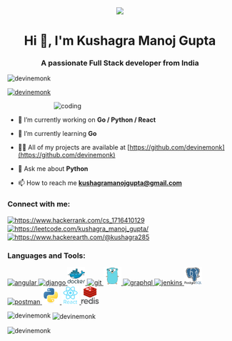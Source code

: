 

<div align='center'>
  <img src="https://capsule-render.vercel.app/api?type=waving&height=200&text=Kushagra%20Git&fontAlign=75&fontAlignY=40&color=gradient" height="300"/>
</div>
<h1 align="center">Hi 👋, I'm Kushagra Manoj Gupta</h1>
<h3 align="center">A passionate Full Stack developer from India</h3>

<p align="left"> <img src="https://komarev.com/ghpvc/?username=devinemonk&label=Profile%20views&color=0e75b6&style=flat" alt="devinemonk" /> </p>

<p align="left"> <a href="https://github.com/ryo-ma/github-profile-trophy"><img src="https://github-profile-trophy.vercel.app/?username=devinemonk" alt="devinemonk" /></a> </p>
<img align="right"  width = "400" src = "https://cdn.dribbble.com/users/1162077/screenshots/3848914/programmer.gif" alt ="coding" />
<p align="left"> <a href="https://twitter.com/" target="blank"><img src="https://img.shields.io/twitter/follow/?logo=twitter&style=for-the-badge" alt="" /></a> </p>

- 🔭 I’m currently working on **Go / Python / React**

- 🌱 I’m currently learning **Go**

- 👨‍💻 All of my projects are available at [https://github.com/devinemonk](https://github.com/devinemonk)

- 💬 Ask me about **Python**

- 📫 How to reach me **kushagramanojgupta@gmail.com**

<h3 align="left">Connect with me:</h3>
<p align="left">
<a href="https://www.hackerrank.com/https://www.hackerrank.com/cs_1716410129" target="blank"><img align="center" src="https://raw.githubusercontent.com/rahuldkjain/github-profile-readme-generator/master/src/images/icons/Social/hackerrank.svg" alt="https://www.hackerrank.com/cs_1716410129" height="30" width="40" /></a>
<a href="https://www.leetcode.com/https://leetcode.com/kushagra_manoj_gupta/" target="blank"><img align="center" src="https://raw.githubusercontent.com/rahuldkjain/github-profile-readme-generator/master/src/images/icons/Social/leet-code.svg" alt="https://leetcode.com/kushagra_manoj_gupta/" height="30" width="40" /></a>
<a href="https://www.hackerearth.com/https://www.hackerearth.com/@kushagra285" target="blank"><img align="center" src="https://raw.githubusercontent.com/rahuldkjain/github-profile-readme-generator/master/src/images/icons/Social/hackerearth.svg" alt="https://www.hackerearth.com/@kushagra285" height="30" width="40" /></a>
</p>

<h3 align="left">Languages and Tools:</h3>
<p align="left"> <a href="https://angular.io" target="_blank" rel="noreferrer"> <img src="https://angular.io/assets/images/logos/angular/angular.svg" alt="angular" width="40" height="40"/> </a> <a href="https://www.djangoproject.com/" target="_blank" rel="noreferrer"> <img src="https://cdn.worldvectorlogo.com/logos/django.svg" alt="django" width="40" height="40"/> </a> <a href="https://www.docker.com/" target="_blank" rel="noreferrer"> <img src="https://raw.githubusercontent.com/devicons/devicon/master/icons/docker/docker-original-wordmark.svg" alt="docker" width="40" height="40"/> </a> <a href="https://git-scm.com/" target="_blank" rel="noreferrer"> <img src="https://www.vectorlogo.zone/logos/git-scm/git-scm-icon.svg" alt="git" width="40" height="40"/> </a> <a href="https://golang.org" target="_blank" rel="noreferrer"> <img src="https://raw.githubusercontent.com/devicons/devicon/master/icons/go/go-original.svg" alt="go" width="40" height="40"/> </a> <a href="https://graphql.org" target="_blank" rel="noreferrer"> <img src="https://www.vectorlogo.zone/logos/graphql/graphql-icon.svg" alt="graphql" width="40" height="40"/> </a> <a href="https://www.jenkins.io" target="_blank" rel="noreferrer"> <img src="https://www.vectorlogo.zone/logos/jenkins/jenkins-icon.svg" alt="jenkins" width="40" height="40"/> </a> <a href="https://www.postgresql.org" target="_blank" rel="noreferrer"> <img src="https://raw.githubusercontent.com/devicons/devicon/master/icons/postgresql/postgresql-original-wordmark.svg" alt="postgresql" width="40" height="40"/> </a> <a href="https://postman.com" target="_blank" rel="noreferrer"> <img src="https://www.vectorlogo.zone/logos/getpostman/getpostman-icon.svg" alt="postman" width="40" height="40"/> </a> <a href="https://www.python.org" target="_blank" rel="noreferrer"> <img src="https://raw.githubusercontent.com/devicons/devicon/master/icons/python/python-original.svg" alt="python" width="40" height="40"/> </a> <a href="https://reactjs.org/" target="_blank" rel="noreferrer"> <img src="https://raw.githubusercontent.com/devicons/devicon/master/icons/react/react-original-wordmark.svg" alt="react" width="40" height="40"/> </a> <a href="https://redis.io" target="_blank" rel="noreferrer"> <img src="https://raw.githubusercontent.com/devicons/devicon/master/icons/redis/redis-original-wordmark.svg" alt="redis" width="40" height="40"/> </a> </p>

<p><img align="left" src="https://github-readme-stats.vercel.app/api/top-langs?username=devinemonk&show_icons=true&locale=en&layout=compact" alt="devinemonk" /></p>

<p>&nbsp;<img align="center" src="https://github-readme-stats.vercel.app/api?username=devinemonk&show_icons=true&locale=en" alt="devinemonk" /></p>

<p><img align="center" src="https://github-readme-streak-stats.herokuapp.com/?user=devinemonk&" alt="devinemonk" /></p>
